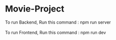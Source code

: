 # Movie-Project <br />
To run Backend, Run this command : npm run server <br /><br />
To run Frontend, Run this command : npm run dev <br /><br />

